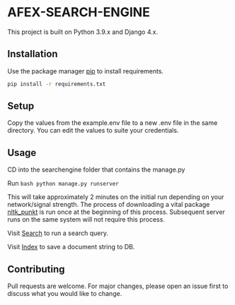 # AFEX-SEARCH-ENGINE

This project is built on Python 3.9.x and Django 4.x.

## Installation

Use the package manager [pip](https://pip.pypa.io/en/stable/) to install requirements.

```bash
pip install -r requirements.txt
```
## Setup

Copy the values from the example.env file to a new .env file in the same directory. You can edit the values to suite your credentials.

## Usage

CD into the searchengine folder that contains the manage.py

Run ```bash python manage.py runserver```

This will take approximately 2 minutes on the initial run depending on your network/signal strength. The process of downloading a vital package [nltk_punkt](https://www.nltk.org/_modules/nltk/tokenize/punkt.html) is run once at the beginning of this process. Subsequent server runs on the same system will not require this process.

Visit [Search](http://127.0.0.1:8000) to run a search query.

Visit [Index](http://127.0.0.1:8000/index) to save a document string to DB.

## Contributing

Pull requests are welcome. For major changes, please open an issue first
to discuss what you would like to change.